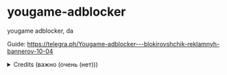# yougame-adblocker
yougame adblocker, da

Guide: https://telegra.ph/Yougame-adblocker---blokirovshchik-reklamnyh-bannerov-10-04
<details close>
<summary>Credits (важно (очень (нет)))</summary>
<img src="message.png">   
<img src="thread.png">   
</details>
